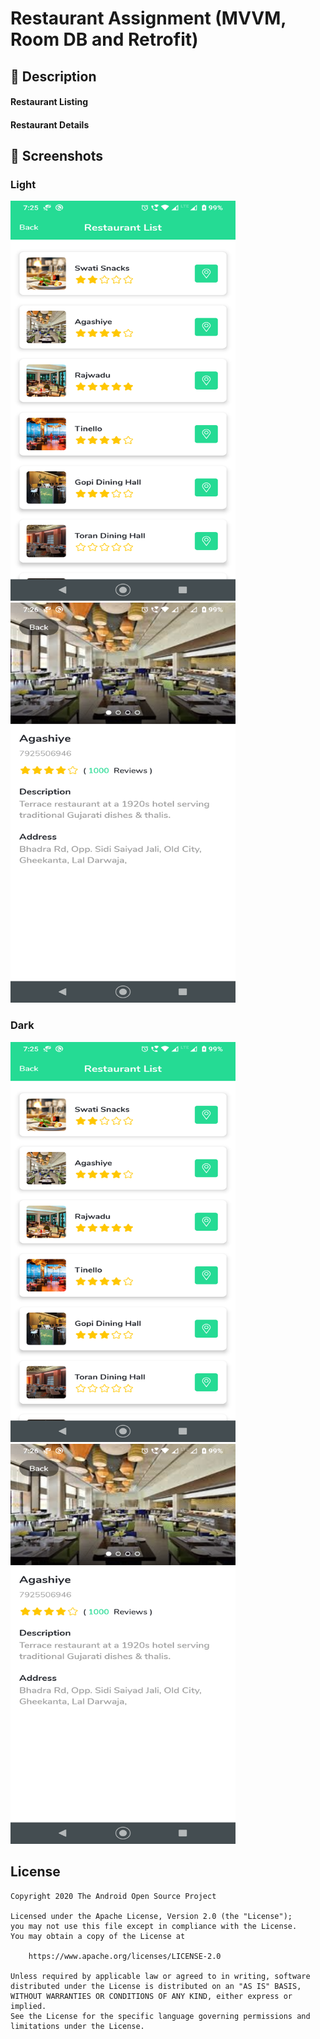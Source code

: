 # Restaurant Assignment (MVVM, Room DB and Retrofit)


## :scroll: Description
#### Restaurant Listing
#### Restaurant Details

## :camera_flash: Screenshots

### Light
<img width="360" height="640" src="images/light_1.png" alt="Image" >
<img width="360" height="640" src="images/light_2.png" alt="Image" >

### Dark
<img width="360" height="640" src="images/light_1.png" alt="Image" >
<img width="360" height="640" src="images/light_2.png" alt="Image" >

## License
```
Copyright 2020 The Android Open Source Project

Licensed under the Apache License, Version 2.0 (the "License");
you may not use this file except in compliance with the License.
You may obtain a copy of the License at

    https://www.apache.org/licenses/LICENSE-2.0

Unless required by applicable law or agreed to in writing, software
distributed under the License is distributed on an "AS IS" BASIS,
WITHOUT WARRANTIES OR CONDITIONS OF ANY KIND, either express or implied.
See the License for the specific language governing permissions and
limitations under the License.
```